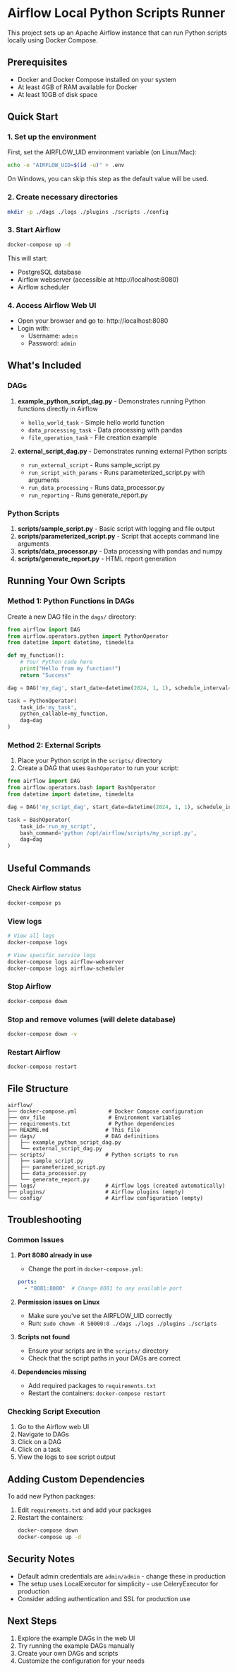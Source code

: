 # Airflow Local Python Scripts Runner

This project sets up an Apache Airflow instance that can run Python scripts locally using Docker Compose.

## Prerequisites

- Docker and Docker Compose installed on your system
- At least 4GB of RAM available for Docker
- At least 10GB of disk space

## Quick Start

### 1. Set up the environment

First, set the AIRFLOW_UID environment variable (on Linux/Mac):

```bash
echo -e "AIRFLOW_UID=$(id -u)" > .env
```

On Windows, you can skip this step as the default value will be used.

### 2. Create necessary directories

```bash
mkdir -p ./dags ./logs ./plugins ./scripts ./config
```

### 3. Start Airflow

```bash
docker-compose up -d
```

This will start:
- PostgreSQL database
- Airflow webserver (accessible at http://localhost:8080)
- Airflow scheduler

### 4. Access Airflow Web UI

- Open your browser and go to: http://localhost:8080
- Login with:
  - Username: `admin`
  - Password: `admin`

## What's Included

### DAGs

1. **example_python_script_dag.py** - Demonstrates running Python functions directly in Airflow
   - `hello_world_task` - Simple hello world function
   - `data_processing_task` - Data processing with pandas
   - `file_operation_task` - File creation example

2. **external_script_dag.py** - Demonstrates running external Python scripts
   - `run_external_script` - Runs sample_script.py
   - `run_script_with_params` - Runs parameterized_script.py with arguments
   - `run_data_processing` - Runs data_processor.py
   - `run_reporting` - Runs generate_report.py

### Python Scripts

1. **scripts/sample_script.py** - Basic script with logging and file output
2. **scripts/parameterized_script.py** - Script that accepts command line arguments
3. **scripts/data_processor.py** - Data processing with pandas and numpy
4. **scripts/generate_report.py** - HTML report generation

## Running Your Own Scripts

### Method 1: Python Functions in DAGs

Create a new DAG file in the `dags/` directory:

```python
from airflow import DAG
from airflow.operators.python import PythonOperator
from datetime import datetime, timedelta

def my_function():
    # Your Python code here
    print("Hello from my function!")
    return "Success"

dag = DAG('my_dag', start_date=datetime(2024, 1, 1), schedule_interval='@daily')

task = PythonOperator(
    task_id='my_task',
    python_callable=my_function,
    dag=dag
)
```

### Method 2: External Scripts

1. Place your Python script in the `scripts/` directory
2. Create a DAG that uses `BashOperator` to run your script:

```python
from airflow import DAG
from airflow.operators.bash import BashOperator
from datetime import datetime, timedelta

dag = DAG('my_script_dag', start_date=datetime(2024, 1, 1), schedule_interval='@daily')

task = BashOperator(
    task_id='run_my_script',
    bash_command='python /opt/airflow/scripts/my_script.py',
    dag=dag
)
```

## Useful Commands

### Check Airflow status
```bash
docker-compose ps
```

### View logs
```bash
# View all logs
docker-compose logs

# View specific service logs
docker-compose logs airflow-webserver
docker-compose logs airflow-scheduler
```

### Stop Airflow
```bash
docker-compose down
```

### Stop and remove volumes (will delete database)
```bash
docker-compose down -v
```

### Restart Airflow
```bash
docker-compose restart
```

## File Structure

```
airflow/
├── docker-compose.yml          # Docker Compose configuration
├── env_file                    # Environment variables
├── requirements.txt            # Python dependencies
├── README.md                  # This file
├── dags/                      # DAG definitions
│   ├── example_python_script_dag.py
│   └── external_script_dag.py
├── scripts/                   # Python scripts to run
│   ├── sample_script.py
│   ├── parameterized_script.py
│   ├── data_processor.py
│   └── generate_report.py
├── logs/                      # Airflow logs (created automatically)
├── plugins/                   # Airflow plugins (empty)
└── config/                    # Airflow configuration (empty)
```

## Troubleshooting

### Common Issues

1. **Port 8080 already in use**
   - Change the port in `docker-compose.yml`:
   ```yaml
   ports:
     - "8081:8080"  # Change 8081 to any available port
   ```

2. **Permission issues on Linux**
   - Make sure you've set the AIRFLOW_UID correctly
   - Run: `sudo chown -R 50000:0 ./dags ./logs ./plugins ./scripts`

3. **Scripts not found**
   - Ensure your scripts are in the `scripts/` directory
   - Check that the script paths in your DAGs are correct

4. **Dependencies missing**
   - Add required packages to `requirements.txt`
   - Restart the containers: `docker-compose restart`

### Checking Script Execution

1. Go to the Airflow web UI
2. Navigate to DAGs
3. Click on a DAG
4. Click on a task
5. View the logs to see script output

## Adding Custom Dependencies

To add new Python packages:

1. Edit `requirements.txt` and add your packages
2. Restart the containers:
   ```bash
   docker-compose down
   docker-compose up -d
   ```

## Security Notes

- Default admin credentials are `admin/admin` - change these in production
- The setup uses LocalExecutor for simplicity - use CeleryExecutor for production
- Consider adding authentication and SSL for production use

## Next Steps

1. Explore the example DAGs in the web UI
2. Try running the example DAGs manually
3. Create your own DAGs and scripts
4. Customize the configuration for your needs 